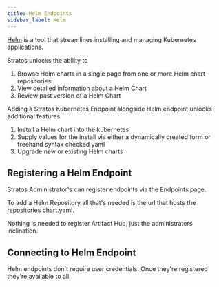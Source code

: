 ```yaml
---
title: Helm Endpoints
sidebar_label: Helm
---
```


[Helm](https://helm.sh/) is a tool that streamlines installing and managing Kubernetes applications.

Stratos unlocks the ability to 

1. Browse Helm charts in a single page from one or more Helm chart repositories
1. View detailed information about a Helm Chart
1. Review past version of a Helm Chart

Adding a Stratos Kubernetes Endpoint alongside Helm endpoint unlocks additional features

1. Install a Helm chart into the kubernetes
1. Supply values for the install via either a dynamically created form or freehand syntax checked yaml 
1. Upgrade new or existing Helm charts


## Registering a Helm Endpoint
Stratos Administrator's can register endpoints via the Endpoints page.

To add a Helm Repository all that's needed is the url that hosts the repositories chart.yaml.

Nothing is needed to register Artifact Hub, just the administrators inclination.


## Connecting to Helm Endpoint

Helm endpoints don't require user credentials. Once they're registered they're available to all.